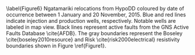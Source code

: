 \label{Figure6} Ngatamariki relocations from HypoDD coloured by date of occurrence between 1 January and 20 November, 2015. Blue and red lines indicate injection and production wells, respectively. Notable wells are labeled in map view. Black lines represent active faults from the GNS Active Faults Database \cite{AFDB}. The gray boundaries represent the Boseley \cite{boseley2010resource} and Risk \cite{risk2000electrical} resistivity boundaries shown in Figure \ref{Figure1}.